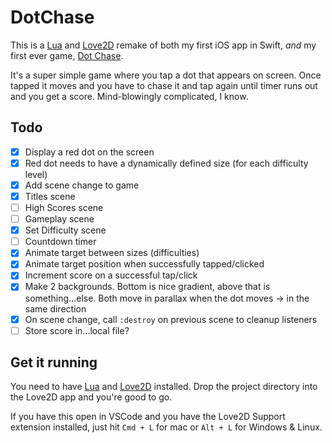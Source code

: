 # DotChase

This is a [Lua](https://www.lua.org/) and [Love2D](https://love2d.org/) remake of both my first iOS app in Swift, _and_ my first ever game, [Dot Chase](https://apps.apple.com/us/app/dot-chase/id1162110253).

It's a super simple game where you tap a dot that appears on screen. Once tapped it moves and you have to chase it and tap again until timer runs out and you get a score. Mind-blowingly complicated, I know.

## Todo

- [x] Display a red dot on the screen
- [x] Red dot needs to have a dynamically defined size (for each difficulty level)
- [x] Add scene change to game
- [x] Titles scene
- [ ] High Scores scene
- [ ] Gameplay scene
- [x] Set Difficulty scene
- [ ] Countdown timer
- [x] Animate target between sizes (difficulties)
- [x] Animate target position when successfully tapped/clicked
- [x] Increment score on a successful tap/click
- [x] Make 2 backgrounds. Bottom is nice gradient, above that is something...else. Both move in parallax when the dot moves -> in the same direction
- [x] On scene change, call `:destroy` on previous scene to cleanup listeners
- [ ] Store score in...local file?

## Get it running

You need to have [Lua](https://www.lua.org/) and [Love2D](https://love2d.org/) installed. Drop the project directory into the Love2D app and you're good to go.

If you have this open in VSCode and you have the Love2D Support extension installed, just hit `Cmd + L` for mac or `Alt + L` for Windows & Linux.

